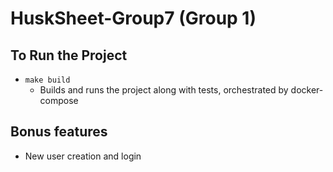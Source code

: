# HuskSheet-Group7 (Group 1)

## To Run the Project

-   `make build`
    -   Builds and runs the project along with tests, orchestrated by docker-compose

## Bonus features

-   New user creation and login
